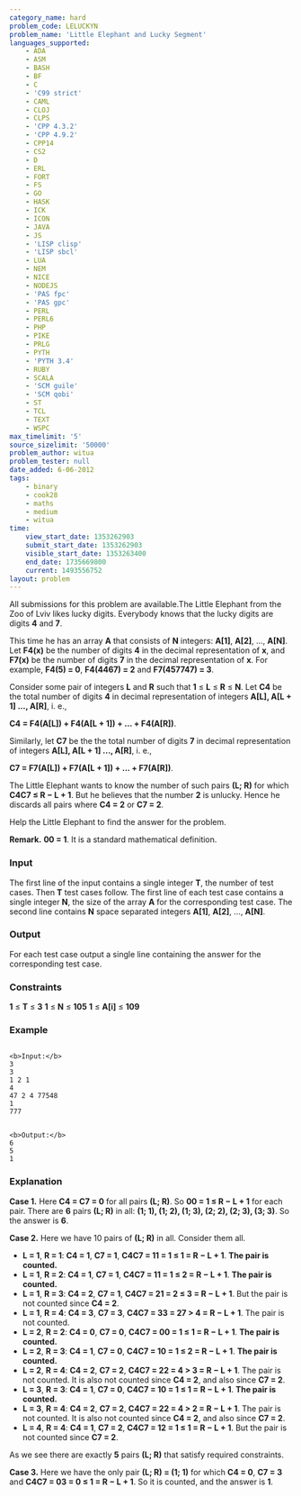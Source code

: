 ```yaml
---
category_name: hard
problem_code: LELUCKYN
problem_name: 'Little Elephant and Lucky Segment'
languages_supported:
    - ADA
    - ASM
    - BASH
    - BF
    - C
    - 'C99 strict'
    - CAML
    - CLOJ
    - CLPS
    - 'CPP 4.3.2'
    - 'CPP 4.9.2'
    - CPP14
    - CS2
    - D
    - ERL
    - FORT
    - FS
    - GO
    - HASK
    - ICK
    - ICON
    - JAVA
    - JS
    - 'LISP clisp'
    - 'LISP sbcl'
    - LUA
    - NEM
    - NICE
    - NODEJS
    - 'PAS fpc'
    - 'PAS gpc'
    - PERL
    - PERL6
    - PHP
    - PIKE
    - PRLG
    - PYTH
    - 'PYTH 3.4'
    - RUBY
    - SCALA
    - 'SCM guile'
    - 'SCM qobi'
    - ST
    - TCL
    - TEXT
    - WSPC
max_timelimit: '5'
source_sizelimit: '50000'
problem_author: witua
problem_tester: null
date_added: 6-06-2012
tags:
    - binary
    - cook28
    - maths
    - medium
    - witua
time:
    view_start_date: 1353262903
    submit_start_date: 1353262903
    visible_start_date: 1353263400
    end_date: 1735669800
    current: 1493556752
layout: problem
---
```

All submissions for this problem are available.The Little Elephant from the Zoo of Lviv likes lucky digits. Everybody knows that the lucky digits are digits **4** and **7**.

This time he has an array **A** that consists of **N** integers: **A\[1\]**, **A\[2\]**, ..., **A\[N\]**. Let **F4(x)** be the number of digits **4** in the decimal representation of **x**, and **F7(x)** be the number of digits **7** in the decimal representation of **x**. For example, **F4(5) = 0**, **F4(4467) = 2** and **F7(457747) = 3**.

Consider some pair of integers **L** and **R** such that **1** ≤ **L** ≤ **R** ≤ **N**. Let **C4** be the total number of digits **4** in decimal representation of integers **A\[L\], A\[L + 1\] ..., A\[R\]**, i. e.,

**C4 = F4(A\[L\]) + F4(A\[L + 1\]) + ... + F4(A\[R\])**.

Similarly, let **C7** be the the total number of digits **7** in decimal representation of integers **A\[L\], A\[L + 1\] ..., A\[R\]**, i. e.,

**C7 = F7(A\[L\]) + F7(A\[L + 1\]) + ... + F7(A\[R\])**.

The Little Elephant wants to know the number of such pairs **(L; R)** for which **C4C7 ≤ R − L + 1**. But he believes that the number **2** is unlucky. Hence he discards all pairs where **C4 = 2** or **C7 = 2**.

Help the Little Elephant to find the answer for the problem.

**Remark.** **00 = 1**. It is a standard mathematical definition.

### Input

The first line of the input contains a single integer **T**, the number of test cases. Then **T** test cases follow. The first line of each test case contains a single integer **N**, the size of the array **A** for the corresponding test case. The second line contains **N** space separated integers **A\[1\]**, **A\[2\]**, ..., **A\[N\]**.

### Output

For each test case output a single line containing the answer for the corresponding test case.

### Constraints

**1** ≤ **T** ≤ **3** 
**1** ≤ **N** ≤ **105** 
**1** ≤ **A\[i\]** ≤ **109**

### Example

```

<b>Input:</b>
3
3
1 2 1
4
47 2 4 77548
1
777


<b>Output:</b>
6
5
1

```
### Explanation

**Case 1.** Here **C4 = C7 = 0** for all pairs **(L; R)**. So **00 = 1 ≤ R − L + 1** for each pair. There are **6** pairs **(L; R)** in all: **(1; 1), (1; 2), (1; 3), (2; 2), (2; 3), (3; 3)**. So the answer is **6**.

**Case 2.** Here we have 10 pairs of **(L; R)** in all. Consider them all.

- **L = 1**, **R = 1**: **C4 = 1**, **C7 = 1**, **C4C7 = 11 = 1 ≤ 1 = R − L + 1**. **The pair is counted.**
- **L = 1**, **R = 2**: **C4 = 1**, **C7 = 1**, **C4C7 = 11 = 1 ≤ 2 = R − L + 1**. **The pair is counted.**
- **L = 1**, **R = 3**: **C4 = 2**, **C7 = 1**, **C4C7 = 21 = 2 ≤ 3 = R − L + 1**. But the pair is not counted since **C4 = 2**.
- **L = 1**, **R = 4**: **C4 = 3**, **C7 = 3**, **C4C7 = 33 = 27 > 4 = R − L + 1**. The pair is not counted.
- **L = 2**, **R = 2**: **C4 = 0**, **C7 = 0**, **C4C7 = 00 = 1 ≤ 1 = R − L + 1**. **The pair is counted.**
- **L = 2**, **R = 3**: **C4 = 1**, **C7 = 0**, **C4C7 = 10 = 1 ≤ 2 = R − L + 1**. **The pair is counted.**
- **L = 2**, **R = 4**: **C4 = 2**, **C7 = 2**, **C4C7 = 22 = 4 > 3 = R − L + 1**. The pair is not counted. It is also not counted since **C4 = 2**, and also since **C7 = 2**.
- **L = 3**, **R = 3**: **C4 = 1**, **C7 = 0**, **C4C7 = 10 = 1 ≤ 1 = R − L + 1**. **The pair is counted.**
- **L = 3**, **R = 4**: **C4 = 2**, **C7 = 2**, **C4C7 = 22 = 4 > 2 = R − L + 1**. The pair is not counted. It is also not counted since **C4 = 2**, and also since **C7 = 2**.
- **L = 4**, **R = 4**: **C4 = 1**, **C7 = 2**, **C4C7 = 12 = 1 ≤ 1 = R − L + 1**. But the pair is not counted since **C7 = 2**.

As we see there are exactly **5** pairs **(L; R)** that satisfy required constraints.

**Case 3.** Here we have the only pair **(L; R) = (1; 1)** for which **C4 = 0**, **C7 = 3** and **C4C7 = 03 = 0 ≤ 1 = R − L + 1**. So it is counted, and the answer is **1**.